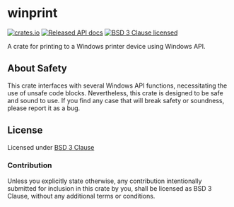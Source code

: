# winprint

[![crates.io](https://img.shields.io/crates/v/winprint.svg)](https://crates.io/crates/winprint)
[![Released API docs](https://docs.rs/winprint/badge.svg)](https://docs.rs/winprint)
[![BSD 3 Clause licensed](https://img.shields.io/badge/license-BSD%203%20Clause-blue)](./LICENSE.md)

A crate for printing to a Windows printer device using Windows API.

## About Safety
This crate interfaces with several Windows API functions, necessitating the use of unsafe code blocks. Nevertheless, this crate is designed to be safe and sound to use. If you find any case that will break safety or soundness, please report it as a bug.

## License
Licensed under [BSD 3 Clause](./LICENSE.md)

### Contribution
Unless you explicitly state otherwise, any contribution intentionally submitted for inclusion in this crate by you, shall be licensed as BSD 3 Clause, without any additional terms or conditions.
